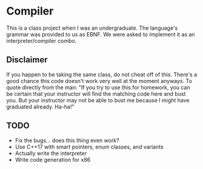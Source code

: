 # Compiler

This is a class project when I was an undergraduate.
The language's grammar was provided to us as EBNF.
We were asked to implement it as an interpreter/compiler combo.

## Disclaimer

If you happen to be taking the same class, do not cheat off of this.
There's a good chance this code doesn't work very well at the moment anyways.
To quote directly from the man: "If you try to use this for homework, you can be certain that your instructor will find the matching code here and bust you. But your instructor may not be able to bust me because I might have graduated already. Ha-ha!"

## TODO
* Fix the bugs... does this thing even work?
* Use C++17 with smart pointers, enum classes, and variants
* Actually write the interpreter
* Write code generation for x86
